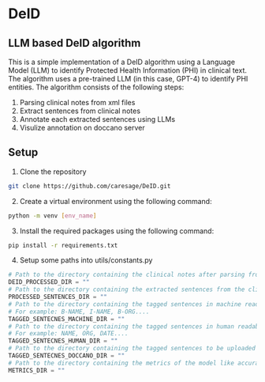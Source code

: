 # DeID
## LLM based DeID algorithm
This is a simple implementation of a DeID algorithm using a Language Model (LLM) to identify Protected Health Information (PHI) in clinical text. The algorithm uses a pre-trained LLM (in this case, GPT-4) to identify PHI entities. 
The algorithm consists of the following steps:
1. Parsing clinical notes from xml files
2. Extract sentences from clinical notes
3. Annotate each extracted sentences using LLMs
4. Visulize annotation on doccano server

## Setup
1. Clone the repository
<!-- cloning code -->
```bash
git clone https://github.com/caresage/DeID.git
```
2. Create a virtual environment using the following command:
```bash
python -m venv [env_name]
```
3. Install the required packages using the following command:
```bash
pip install -r requirements.txt
```
4. Setup some paths into utils/constants.py
```python
# Path to the directory containing the clinical notes after parsing from xml file
DEID_PROCESSED_DIR = ""
# Path to the directory containing the extracted sentences from the clinical notes
PROCESSED_SENTENCES_DIR = ""
# Path to the directory containing the tagged sentences in machine readable (CoNLL)formate 
# For example: B-NAME, I-NAME, B-ORG....
TAGGED_SENTECNES_MACHINE_DIR = ""
# Path to the directory containing the tagged sentences in human readable formate
# For example: NAME, ORG, DATE....
TAGGED_SENTECNES_HUMAN_DIR = ""
# Path to the directory containing the tagged sentences to be uploaded in doccano server
TAGGED_SENTECNES_DOCCANO_DIR = ""
# Path to the directory containing the metrics of the model like accuracy, plots, confusion matrix etc.
METRICS_DIR = ""
```
